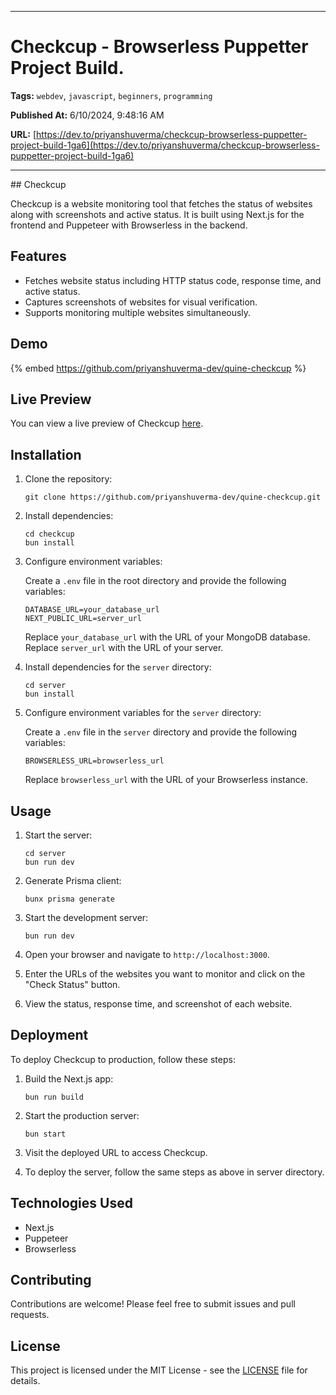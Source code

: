  
  <hr />
  
  # Checkcup - Browserless Puppetter Project Build.
  
  **Tags:** `webdev`, `javascript`, `beginners`, `programming`

  **Published At:** 6/10/2024, 9:48:16 AM

  **URL:** [https://dev.to/priyanshuverma/checkcup-browserless-puppetter-project-build-1ga6](https://dev.to/priyanshuverma/checkcup-browserless-puppetter-project-build-1ga6)

  <hr />
  ## Checkcup

Checkcup is a website monitoring tool that fetches the status of websites along with screenshots and active status. It is built using Next.js for the frontend and Puppeteer with Browserless in the backend.

## Features

- Fetches website status including HTTP status code, response time, and active status.
- Captures screenshots of websites for visual verification.
- Supports monitoring multiple websites simultaneously.


## Demo
{% embed https://github.com/priyanshuverma-dev/quine-checkcup %}

## Live Preview

You can view a live preview of Checkcup [here](https://quine-checkcup.vercel.app/).

## Installation

1. Clone the repository:

   ```
   git clone https://github.com/priyanshuverma-dev/quine-checkcup.git
   ```

2. Install dependencies:

   ```
   cd checkcup
   bun install
   ```

3. Configure environment variables:

   Create a `.env` file in the root directory and provide the following variables:

   ```
   DATABASE_URL=your_database_url
   NEXT_PUBLIC_URL=server_url
   ```

   Replace `your_database_url` with the URL of your MongoDB database.
   Replace `server_url` with the URL of your server.

4. Install dependencies for the `server` directory:

   ```
   cd server
   bun install
   ```

5. Configure environment variables for the `server` directory:

   Create a `.env` file in the `server` directory and provide the following variables:

   ```
   BROWSERLESS_URL=browserless_url
   ```

   Replace `browserless_url` with the URL of your Browserless instance.

## Usage

1. Start the server:

   ```
   cd server
   bun run dev
   ```

2. Generate Prisma client:

   ```
   bunx prisma generate
   ```

3. Start the development server:

   ```
   bun run dev
   ```

4. Open your browser and navigate to `http://localhost:3000`.

5. Enter the URLs of the websites you want to monitor and click on the "Check Status" button.

6. View the status, response time, and screenshot of each website.

## Deployment

To deploy Checkcup to production, follow these steps:

1. Build the Next.js app:

   ```
   bun run build
   ```

2. Start the production server:

   ```
   bun start
   ```

3. Visit the deployed URL to access Checkcup.

4. To deploy the server, follow the same steps as above in server directory.

## Technologies Used

- Next.js
- Puppeteer
- Browserless

## Contributing

Contributions are welcome! Please feel free to submit issues and pull requests.

## License

This project is licensed under the MIT License - see the [LICENSE](LICENSE) file for details.
    
  
